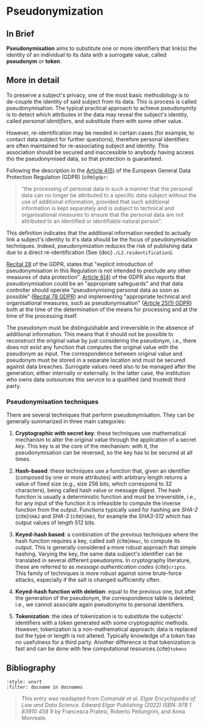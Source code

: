 # Pseudonymization

## In Brief
**Pseudonymisation** aims to substitute one or more identifiers that link(s) the identity of an individual to its data with a surrogate value, called **pseudonym** or **token**.

## More in detail

To preserve a subject's privacy, one of the most basic methodology is to
de-couple the identity of said subject from its data. This is process is
called pseudonymisation. The typical practical approach to achieve
pseudonymity is to detect which attributes in the data may reveal the
subject's identity, called *personal identifiers*, and substitute them
with some other value. 

However, re-identification may be needed in certain cases (for example, to contact data subject for further questions), therefore
personal identifiers are often maintained for re-associating subject and
identity. This association should be secured and inaccessible to anybody
having access tho the pseudonymised data, so that protection is
guaranteed. 

Following the description in the <a href="https://gdpr-info.eu/art-4-gdpr/" target=_blank>Article 4(5)</a> of the
European General Data Protection Regulation (GDPR) {cite}`gdpr`:

<!--````{panels}
"the processing of personal data in such a manner that the personal data can no longer be attributed to a specific data subject without the use of additional information, provided that such additional information is kept separately and is subject to technical and organisational measures to ensure that the personal data are not attributed to an identified or identifiable natural person".
````-->

> "the processing of personal data in such a manner that the personal data can no longer be attributed to a specific data subject without the use of additional information, provided that such additional information is kept separately and is subject to technical and organisational measures to ensure that the personal data are not attributed to an identified or identifiable natural person".

This definition indicates that the additional information needed to
actually link a subject's identity to it's data should be the focus of
pseudonymisation techniques. Indeed, pseudonymization reduces the risk of publishing data due to a direct re-identification (See {doc}`./L2.reidentification`).



<a href="https://gdpr-info.eu/recitals/no-28/" target=_blank>Recital 28</a> of the GDPR, states that "explicit introduction of pseudonymisation in this Regulation is not intended to preclude any other measures of data protection". <a href="https://gdpr-info.eu/art-6-gdpr/" target=_blank>Article 6(4)</a> of the GDPR also reports that pseudonymisation could be an "appropriate safeguards" and that data controller should operate "pseudonymising personal data as soon as possible" (<a href="https://gdpr-info.eu/recitals/no-78/" target=_blank>Recital 78 GDPR</a>) and implementing "appropriate technical and organisational measures, such as pseudonymisation" (<a href="https://gdpr-info.eu/art-25-gdpr/" target=_blank>Article 25(1) GDPR</a>) both at the time of the determination of the means for processing and at the time of the processing itself.


<!--The goal of pseudonymization process is to reduce the risk of a direct
re-identification of the data subjects based on the published data (See {ref}`L2.reidentification`).-->



The pseudonym must be distinguishable and irreversible in the absence of additional information. This means that it should not be possible to reconstruct the original value by just considering the pseudonym, i.e., there does not exist any function that computes the original value with the pseudonym as input. The correspondence between original value and pseudonym must be stored in a separate location and must be secured against data breaches. Surrogate values need also to be managed after the generation, either internally or externally. In the latter case, the institution who owns data outsources this service to a qualified (and trusted) third party.


### Pseudonymisation techniques

There are several techniques that perform pseudonymisation. They can be
generally summarized in three main categories:

1.  **Cryptographic with secret key**: these techniques use mathematical
    mechanism to alter the original value through the application of a
    secret *key*. This key is at the core of the mechanism: with it, the
    pseudonymisation can be reversed, so the key has to be secured at 
    all times.

2.  **Hash-based**: these techniques use a function that, given an
    identifier (composed by one or more attributes) with arbitrary
    length returns a value of fixed size (e.g., size 256 bits, which correspond to
    32 characters), being called hash value or message digest. The hash
    function is usually a deterministic function and must be
    irreversible, i.e., for any input of the function it is infeasible
    to compute the inverse function from the output. Functions typically
    used for hashing are *SHA-2* {cite}`SHA2` and *SHA-3* {cite}`SHA3`, for example
    the *SHA3-512* which has output values of length 512 bits.

3.  **Keyed-hash based**: a combination of the previous techniques where
    the hash function requires a key, called *salt* {cite}`Hmac`, to compute
    its output. This is generally considered a more robust approach that
    simple hashing. Varying the key, the same data subject's identifier
    can be translated in several different pseudonyms. In cryptography
    literature, these are referred to as *message authentication codes*
    {cite}`cripto`. This family of techniques is more robust against some
    brute-force attacks, especially if the salt is changed sufficiently
    often.

4.  **Keyed-hash function with deletion**: equal to the previous one,
    but after the generation of the pseudonym, the correspondence table
    is deleted, i.e., we cannot associate again pseudonyms to personal
    identifiers.

5.  **Tokenization**: the idea of tokenization is to substitute the
    subjects' identifiers with a token generated with some cryptographic
    methods. However, tokenization is a non-mathematical approach: data
    is replaced but the type or length is not altered. Typically
    knowledge of a token has no usefulness for a third party. Another
    difference is that tokenization is fast and can be done with few
    computational resources.{cite}`tokens`

## Bibliography

```{bibliography}
:style: unsrt
:filter: docname in docnames
```

> This entry was readapted from *Comandé et al. Elgar Encyclopedia of Law and Data Science. Edward Elgar Publishing (2022) ISBN: 978 1 83910 458 9* by Francesca Pratesi, Roberto Pellungrini, and Anna Monreale.
